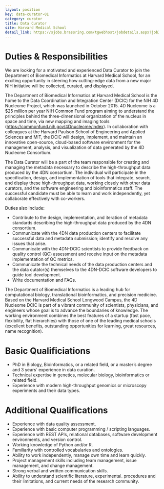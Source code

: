 ```yaml
---
layout: position
key: data-curator-01
category: curator
title: Data Curator
site: Harvard Medical School 
detail_link: https://sjobs.brassring.com/tgwebhost/jobdetails.aspx?jobId=1191743&PartnerId=25240&SiteId=5341&type=mail
---
```

# Duties & Responsibilities
We are looking for a motivated and experienced Data Curator to join the Department of Biomedical Informatics at Harvard Medical School, for an exciting opportunity in steering how cutting-edge data from a new major NIH initiative will be collected, curated, and displayed.

The Department of Biomedical Informatics at Harvard Medical School is the home to the Data Coordination and Integration Center (DCIC) for the NIH 4D Nucleome Project, which was launched in October 2015. 4D Nucleome is a $25 million per year NIH Common Fund program aiming to understand the principles behind the three-dimensional organization of the nucleus in space and time, via new mapping and imaging tools (https://commonfund.nih.gov/4Dnucleome/index). In collaboration with colleagues at the Harvard Paulson School of Engineering and Applied Sciences and MIT, the DCIC will design, implement, and maintain an innovative open-source, cloud-based software environment for the management, analysis, and visualization of data generated by the 4D Nucleome Consortium.

The Data Curator will be a part of the team responsible for creating and managing the metadata necessary to describe the high-throughput data produced by the 4DN consortium. The individual will participate in the specification, design, and implementation of tools that integrate, search, and display these high-throughput data, working closely with other data curators, and the software engineering and bioinformatics staff. The successful candidate must be able to learn and work independently, yet collaborate effectively with co-workers.

Duties also include:
- Contribute to the design, implementation, and iteration of metadata standards describing the high-throughput data produced by the 4DN consortium. 
- Communicate with the 4DN data production centers to facilitate successful data and metadata submission; identify and resolve any issues that arise. 
- Communicate with the 4DN-DCIC scientists to provide feedback on quality control (QC) assessment and receive input on the metadata implementation of QC metrics. 
- Communicate the technical needs of the data production centers and the data cutator(s) themselves to the 4DN-DCIC software developers to guide tool development. 
- Write documentation and FAQs.

The Department of Biomedical Informatics is a leading hub for computational biology, translational bioinformatics, and precision medicine. Based on the Harvard Medical School Longwood Campus, the 4D Nucleome DCIC is part of a vibrant community of scientists, physicians, and engineers whose goal is to advance the boundaries of knowledge. The working environment combines the best features of a startup (fast pace, flexibility, flat hierarchies) with those of one of the leading medical schools (excellent benefits, outstanding opportunities for learning, great resources, name recognition).

# Basic Qualificiations
- PhD in Biology, Bioinformatics, or a related field, or a master’s degree and 3 years' experience in data curation. 
- Technical expertise in genetics, molecular biology, bioinformatics or related field. 
- Experience with modern high-throughput genomics or microscopy experiments and their data types.

# Additional Qualifications
- Experience with data quality assessment.
- Experience with basic computer programming / scripting languages.
- Experience with REST APIs, relational databases, software development environments, and version control.
- Working knowledge of Python and/or R.
- Familiarity with controlled vocabularies and ontologies.  
- Ability to work independently, manage own time and learn quickly.
- Project management skills including team management, issue management, and change management.
- Strong verbal and written communication skills.
- Ability to understand scientific literature, experimental. procedures and their limitations, and current needs of the research community.
